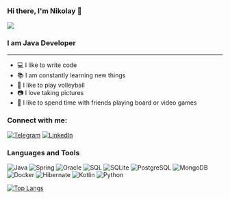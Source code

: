 ### Hi there, I'm Nikolay 👋

![](https://komarev.com/ghpvc/?username=Nikolay-Gryaznov&color=blueviolet)


### I am Java Developer

---

- :computer: I like to write code
- :books: I am constantly learning new things
- 💪 I like to play volleyball
- :camera: I love taking pictures
- 🎉 I like to spend time with friends playing board or video games

### Connect with me:

[![Telegram](https://img.shields.io/badge/-Telegram-090909?logo=Telegram)](https://t.me/Nikolay_Gryaznov)
[![LinkedIn](https://img.shields.io/badge/-LinkedIn-090909?logo=LinkedIn&logoColor=1195F5)](https://www.linkedin.com/in/nikolay-gryaznov/)

### Languages and Tools

![Java](https://img.shields.io/badge/-Java-090909?style=for-the-badge&logo=Java&logoColor=47C5FB)
![Spring](https://img.shields.io/badge/-Spring-090909?style=for-the-badge&logo=Spring)
![Oracle](https://img.shields.io/badge/-Oracle-090909?style=for-the-badge&logo=Oracle&logoColor=47C5FB)
![SQL](https://img.shields.io/badge/-SQL-090909?style=for-the-badge&logo=SQL&logoColor=47C5FB)
![SQLite](https://img.shields.io/badge/-SQLite-090909?style=for-the-badge&logo=SQLite&logoColor=47C5FB)
![PostgreSQL](https://img.shields.io/badge/-PostgreSQL-090909?style=for-the-badge&logo=PostgreSQL&logoColor=47C5FB)
![MongoDB](https://img.shields.io/badge/-MongoDB-090909?style=for-the-badge&logo=MongoDB)
![Docker](https://img.shields.io/badge/-Docker-090909?style=for-the-badge&logo=Docker)
![Hibernate](https://img.shields.io/badge/-Hibernate-090909?style=for-the-badge&logo=Hibernate&logoColor=47C5FB)
![Kotlin](https://img.shields.io/badge/-Kotlin-090909?style=for-the-badge&logo=Kotlin)
![Python](https://img.shields.io/badge/-Python-090909?style=for-the-badge&logo=Python)





[![Top Langs](https://github-readme-stats.vercel.app/api/top-langs/?username=Nikolay-Gryaznov&layout=compact)](https://github.com/anuraghazra/github-readme-stats)
